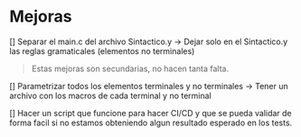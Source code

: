 # Mejoras
[] Separar el main.c del archivo Sintactico.y
    -> Dejar solo en el Sintactico.y las reglas gramaticales (elementos no terminales)
    
> Estas mejoras son secundarias, no hacen tanta falta.

[] Parametrizar todos los elementos terminales y no terminales
    -> Tener un archivo con los macros de cada terminal y no terminal
    
[] Hacer un script que funcione para hacer CI/CD y que se pueda validar de forma facil si no
estamos obteniendo algun resultado esperado en los tests.